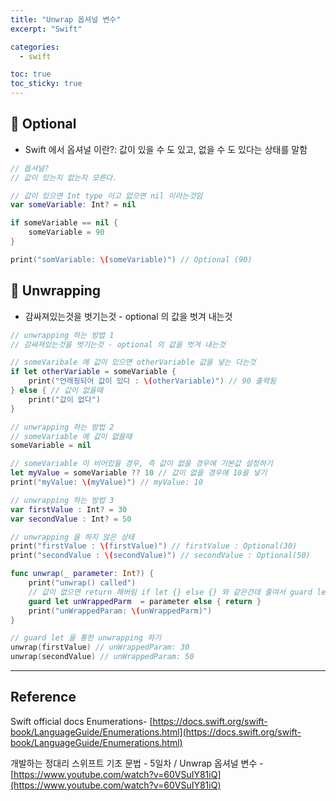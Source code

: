 ```yaml
---
title: "Unwrap 옵셔널 변수"
excerpt: "Swift"

categories:
  - swift

toc: true
toc_sticky: true
---
```


## 🔷 Optional

- Swift 에서 옵셔널 이란?: 값이 있을 수 도 있고, 없을 수 도 있다는 상태를 말함

```swift
// 옵셔널?
// 값이 있는지 없는지 모른다.

// 값이 있으면 Int type 이고 없으면 nil 이라는것임
var someVariable: Int? = nil

if someVariable == nil {
	someVariable = 90
}

print("somVariable: \(someVariable)") // Optional (90)
```

## 🔷 Unwrapping

- 감싸져있는것을 벗기는것 - optional 의 값을 벗겨 내는것

```swift
// unwrapping 하는 방법 1
// 감싸져있는것을 벗기는것 - optional 의 값을 벗겨 내는것

// someVaribale 에 값이 있으면 otherVariable 값을 넣는 다는것
if let otherVariable = someVariable {
	print("언래핑되어 값이 있다 : \(otherVariable)") // 90 출력됨
} else { // 값이 없을때
	print("값이 없다")
}
```

```swift
// unwrapping 하는 방법 2
// someVariable 에 값이 없을때
someVariable = nil

// someVariable 이 비어있을 경우, 즉 값이 없을 경우에 기본값 설정하기
let myValue = someVariable ?? 10 // 값이 없을 경우에 10을 넣기
print("myValue: \(myValue)") // myValue: 10
```

```swift
// unwrapping 하는 방법 3
var firstValue : Int? = 30
var secondValue : Int? = 50

// unwrapping 을 하지 않은 상태
print("firstValue : \(firstValue)") // firstValue : Optional(30)
print("secondValue : \(secondValue)") // secondValue : Optional(50)

func unwrap(_ parameter: Int?) {
	print("unwrap() called")
	// 값이 없으면 return 해버림 if let {} else {} 와 같은건데 줄여서 guard let 으로 자주 쓰임 (값이 없으면 지나간다 라는 뜻임)
	guard let unWrappedParm  = parameter else { return }
	print("unWrappedParam: \(unWrappedParm)")
}

// guard let 을 통한 unwrapping 하기
unwrap(firstValue) // unWrappedParam: 30
unwrap(secondValue) // unWrappedParam: 50
```

---

<!-- 🔶 🔷 📌 🔑  -->

## Reference

Swift official docs Enumerations- [https://docs.swift.org/swift-book/LanguageGuide/Enumerations.html](https://docs.swift.org/swift-book/LanguageGuide/Enumerations.html)

개발하는 정대리 스위프트 기초 문법 - 5일차 / Unwrap 옵셔널 변수 - [https://www.youtube.com/watch?v=60VSuIY81iQ](https://www.youtube.com/watch?v=60VSuIY81iQ)
